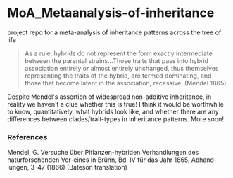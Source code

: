 # MoA_Metaanalysis-of-inheritance
project repo for a meta-analysis of inheritance patterns across the tree of life

> As a rule, hybrids do not represent the form exactly intermediate between the parental strains...Those traits that pass into hybrid association entirely or almost entirely unchanged, thus themselves representing the traits of the hybrid, are termed dominating, and those that become latent in the association, recessive. (Mendel 1865)

Despite Mendel's assertion of widespread non-additive inheritance, in reality we haven't a clue whether this is true! I think it would be worthwhile to know, quantitatively, what hybrids look like, and whether there are any differences between clades/trait-types in inheritance patterns. More soon!









### References

Mendel, G. Versuche über Plflanzen-hybriden.Verhandlungen des naturforschenden Ver-eines in Brünn, Bd. IV für das Jahr 1865, Abhand-lungen, 3–47 (1866) (Bateson translation)